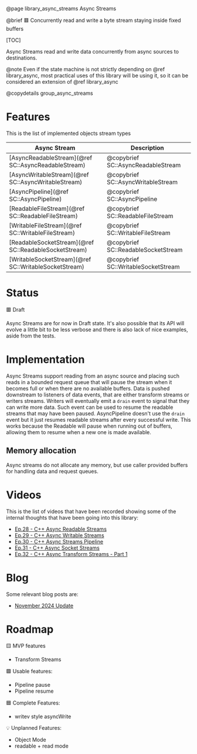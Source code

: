 @page library_async_streams Async Streams

@brief 🟥 Concurrently read and write a byte stream staying inside fixed buffers

[TOC]

Async Streams read and write data concurrently from async sources to destinations.

@note Even if the state machine is not strictly depending on @ref library_async, most practical uses of this library will be using it, so it can be considered an extension of @ref library_async

@copydetails group_async_streams

# Features

This is the list of implemented objects stream types

| Async Stream                                          | Description                           |
|-------------------------------------------------------|---------------------------------------|
| [AsyncReadableStream](@ref SC::AsyncReadableStream)   | @copybrief SC::AsyncReadableStream    | 
| [AsyncWritableStream](@ref SC::AsyncWritableStream)   | @copybrief SC::AsyncWritableStream    |
| [AsyncPipeline](@ref SC::AsyncPipeline)               | @copybrief SC::AsyncPipeline          |
| [ReadableFileStream](@ref SC::ReadableFileStream)     | @copybrief SC::ReadableFileStream     |
| [WritableFileStream](@ref SC::WritableFileStream)     | @copybrief SC::WritableFileStream     |
| [ReadableSocketStream](@ref SC::ReadableSocketStream) | @copybrief SC::ReadableSocketStream   |
| [WritableSocketStream](@ref SC::WritableSocketStream) | @copybrief SC::WritableSocketStream   |


# Status
🟥 Draft  

Async Streams are for now in Draft state.
It's also possible that its API will evolve a little bit to be less verbose and there is also lack of nice examples, aside from the tests.

# Implementation

Async Streams support reading from an async source and placing such reads in a bounded request queue that will pause the stream when it becomes full or when there are no available buffers.
Data is pushed downstream to listeners of data events, that are either transform streams or writers streams.
Writers will eventually emit a `drain` event to signal that they can write more data. 
Such event can be used to resume the readable streams that may have been paused.
AsyncPipeline doesn't use the `drain` event but it just resumes readable streams after every successful write.
This works because the Readable will pause when running out of buffers, allowing them to resume when a new one is made available.

## Memory allocation
Async streams do not allocate any memory, but use caller provided buffers for handling data and request queues.

# Videos

This is the list of videos that have been recorded showing some of the internal thoughts that have been going into this library:

- [Ep.28 - C++ Async Readable Streams](https://www.youtube.com/watch?v=MFPjoOUTlBo)
- [Ep.29 - C++ Async Writable Streams](https://www.youtube.com/watch?v=0OXLxIDvmOU)
- [Ep.30 - C++ Async Streams Pipeline](https://www.youtube.com/watch?v=8rYQ2ApxnwA)
- [Ep.31 - C++ Async Socket Streams](https://www.youtube.com/watch?v=0x6TLV_ig-A)
- [Ep.32 - C++ Async Transform Streams - Part 1](https://www.youtube.com/watch?v=Ul7DdQGrETo)

# Blog

Some relevant blog posts are:

- [November 2024 Update](https://pagghiu.github.io/site/blog/2024-11-30-SaneCppLibrariesUpdate.html)

# Roadmap

🟨 MVP features
- Transform Streams

🟩 Usable features:
- Pipeline pause
- Pipeline resume

🟦 Complete Features:
- writev style asyncWrite

💡 Unplanned Features:
- Object Mode
- readable + read mode
